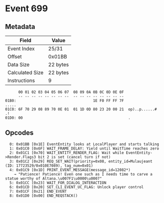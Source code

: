 # Event 699

## Metadata

| Field           | Value    |
|-----------------|----------|
| Event Index     | 25/31    |
| Offset          | 0x01BB   |
| Data Size       | 22 bytes |
| Calculated Size | 22 bytes |
| Instructions    | 9        |

```
      00 01 02 03 04 05 06 07  08 09 0A 0B 0C 0D 0E 0F
      -- -- -- -- -- -- -- --  -- -- -- -- -- -- -- --
01B0:                                   1E F0 FF FF 7F             .....
01C0: 6F 70 29 08 89 70 0E 01  01 1D 0D 80 23 20 00 21  op)..p......# .!
01D0: 00                                                .               
```

## Opcodes

```
  0: 0x01BB [0x1E] EventEntity looks at LocalPlayer and starts talking
  1: 0x01C0 [0x6F] WAIT_FRAME_DELAY: Yield until WaitTime reaches zero
  2: 0x01C1 [0x70] WAIT_ENTITY_RENDER_FLAG: Wait while EventEntity->Render.Flags3 bit 2 is set (cancel turn if not)
  3: 0x01C2 [0x29] REQ_SET_WAIT(priority=0x08, entity_id=Mulaujeant (ID: 17723529/0x010E7089), tag_num=0x01)
  4: 0x01C9 [0x1D] PRINT_EVENT_MESSAGE(message_id=12082*)
    → "Patience! Patience! Even one such as I needs time to carve a statue worthy of Altana.\u007F1\u0000\u0007"
  5: 0x01CC [0x23] WAIT_FOR_DIALOG_INTERACTION
  6: 0x01CD [0x20] SET_CLI_EVENT_UC_FLAG: Unlock player control
  7: 0x01CF [0x21] END_EVENT
  8: 0x01D0 [0x00] END_REQSTACK()
```
